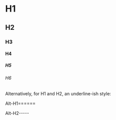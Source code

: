 # H1
## H2
### H3
#### H4
##### H5
###### H6

Alternatively, for H1 and H2, an underline-ish style:

Alt-H1======

Alt-H2-----
